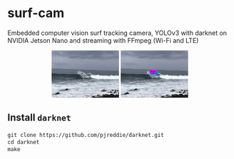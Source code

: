 # surf-cam
Embedded computer vision surf tracking camera, YOLOv3 with darknet on NVIDIA Jetson Nano and streaming with FFmpeg (Wi-Fi and LTE)

<p align="center">
  <img src="./images/surf_sample.jpeg" width="30%">
  <img src="./images/surf_sample_yolov3.jpg" width="30%"> 
</p>

## Install `darknet`

```
git clone https://github.com/pjreddie/darknet.git
cd darknet
make
```